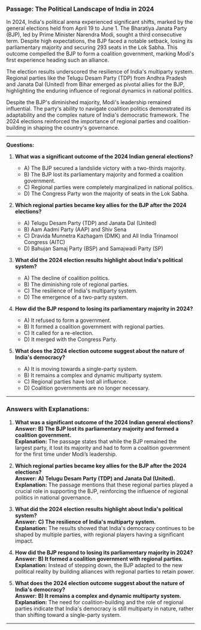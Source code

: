 ### Passage: The Political Landscape of India in 2024

In 2024, India's political arena experienced significant shifts, marked by the general elections held from April 19 to June 1. The Bharatiya Janata Party (BJP), led by Prime Minister Narendra Modi, sought a third consecutive term. Despite high expectations, the BJP faced a notable setback, losing its parliamentary majority and securing 293 seats in the Lok Sabha. This outcome compelled the BJP to form a coalition government, marking Modi's first experience heading such an alliance. 

The election results underscored the resilience of India's multiparty system. Regional parties like the Telugu Desam Party (TDP) from Andhra Pradesh and Janata Dal (United) from Bihar emerged as pivotal allies for the BJP, highlighting the enduring influence of regional dynamics in national politics.

Despite the BJP's diminished majority, Modi's leadership remained influential. The party's ability to navigate coalition politics demonstrated its adaptability and the complex nature of India's democratic framework. The 2024 elections reinforced the importance of regional parties and coalition-building in shaping the country's governance.

---

**Questions:**

1. **What was a significant outcome of the 2024 Indian general elections?**
   - A) The BJP secured a landslide victory with a two-thirds majority.
   - B) The BJP lost its parliamentary majority and formed a coalition government.
   - C) Regional parties were completely marginalized in national politics.
   - D) The Congress Party won the majority of seats in the Lok Sabha.

2. **Which regional parties became key allies for the BJP after the 2024 elections?**
   - A) Telugu Desam Party (TDP) and Janata Dal (United)
   - B) Aam Aadmi Party (AAP) and Shiv Sena
   - C) Dravida Munnetra Kazhagam (DMK) and All India Trinamool Congress (AITC)
   - D) Bahujan Samaj Party (BSP) and Samajwadi Party (SP)

3. **What did the 2024 election results highlight about India's political system?**
   - A) The decline of coalition politics.
   - B) The diminishing role of regional parties.
   - C) The resilience of India's multiparty system.
   - D) The emergence of a two-party system.

4. **How did the BJP respond to losing its parliamentary majority in 2024?**
   - A) It refused to form a government.
   - B) It formed a coalition government with regional parties.
   - C) It called for a re-election.
   - D) It merged with the Congress Party.

5. **What does the 2024 election outcome suggest about the nature of India's democracy?**
   - A) It is moving towards a single-party system.
   - B) It remains a complex and dynamic multiparty system.
   - C) Regional parties have lost all influence.
   - D) Coalition governments are no longer necessary.

---

### **Answers with Explanations:**  

1. **What was a significant outcome of the 2024 Indian general elections?**  
   **Answer:** **B) The BJP lost its parliamentary majority and formed a coalition government.**  
   **Explanation:** The passage states that while the BJP remained the largest party, it lost its majority and had to form a coalition government for the first time under Modi’s leadership.  

2. **Which regional parties became key allies for the BJP after the 2024 elections?**  
   **Answer:** **A) Telugu Desam Party (TDP) and Janata Dal (United).**  
   **Explanation:** The passage mentions that these regional parties played a crucial role in supporting the BJP, reinforcing the influence of regional politics in national governance.  

3. **What did the 2024 election results highlight about India's political system?**  
   **Answer:** **C) The resilience of India's multiparty system.**  
   **Explanation:** The results showed that India's democracy continues to be shaped by multiple parties, with regional players having a significant impact.  

4. **How did the BJP respond to losing its parliamentary majority in 2024?**  
   **Answer:** **B) It formed a coalition government with regional parties.**  
   **Explanation:** Instead of stepping down, the BJP adapted to the new political reality by building alliances with regional parties to retain power.  

5. **What does the 2024 election outcome suggest about the nature of India's democracy?**  
   **Answer:** **B) It remains a complex and dynamic multiparty system.**  
   **Explanation:** The need for coalition-building and the role of regional parties indicate that India's democracy is still multiparty in nature, rather than shifting toward a single-party system.  

---
